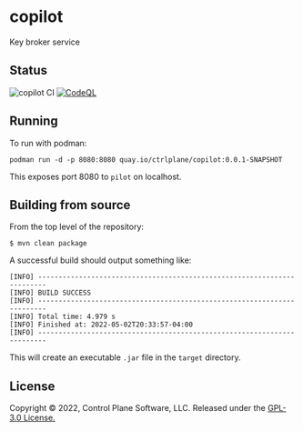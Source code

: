 # copilot
Key broker service
## Status
![copilot CI](https://github.com/ctrlplane/copilot/actions/workflows/copilot-build.yaml/badge.svg)
[![CodeQL](https://github.com/ctrlplane/copilot/actions/workflows/codeql-analysis.yml/badge.svg)](https://github.com/ctrlplane/copilot/actions/workflows/codeql-analysis.yml)

## Running
To run with podman:

```podman run -d -p 8080:8080 quay.io/ctrlplane/copilot:0.0.1-SNAPSHOT```

This exposes port 8080 to `pilot` on localhost.

## Building from source

From the top level of the repository:

```$ mvn clean package```

A successful build should output something like:

```
[INFO] ------------------------------------------------------------------------
[INFO] BUILD SUCCESS
[INFO] ------------------------------------------------------------------------
[INFO] Total time: 4.979 s
[INFO] Finished at: 2022-05-02T20:33:57-04:00
[INFO] ------------------------------------------------------------------------
```

This will create an executable `.jar` file in the `target` directory.

## License
Copyright © 2022, Control Plane Software, LLC. Released under the [GPL-3.0 License.](https://github.com/ctrlplane/pilot/blob/main/LICENSE)
